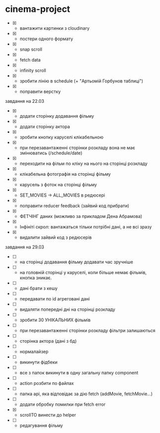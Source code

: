 # cinema-project

- [x] - вантажити картинки з cloudinary
- [x] - постери одного формату
- [x] - snap scroll
- [x] - fetch data
- [x] - infinity scroll
- [x] - зробити лінію в schedule (+ "Артьомій Горбунов таблиці")
- [x] - поправити верстку

завдання на 22.03

- [x] - додати сторінку додавання фільму
- [x] - додати сторінку актора
- [x] - зробити кнопку каруселі клікабельною
- [x] - при перезавантаженні сторінки розкладу вона не має змінюватись (/schedule/date)
- [x] - переходити на фільм по кліку на нього на сторінці розкладу
- [x] - клікабельна фотографія на сторінці фільму
- [x] - карусель з фоток на сторінці фільму
- [x] - SET_MOVIES -> ALL_MOVIES в редюсері
- [x] - поправити reducer feedback (зайвий код прибрати)
- [x] - ФЕТЧІНГ даних (можливо за прикладом Дена Абрамова)
- [x] - Інфініті скрол: вантажаться тільки потрібні дані, а не всі зразу
- [x] - видалити зайвий код з редюсерів

завдання на 29.03

- [ ] - на сторінці додавання фільму додавати час зручніше
- [ ] - на головній сторінці у каруселі, коли більше немає фільмів, кнопка зникає.
- [ ] - дані брати з кешу
- [ ] - передавати по id агреговані дані
- [ ] - видаляти попередні дні на сторінці розкладу
- [ ] - зробити 30 УНІКАЛЬНИХ фільмів
- [ ] - при перезавантаженні сторінки розкладу фільтри залишаються
- [ ] - сторінка актора (дані з бд)
- [ ] - нормалайзер
- [ ] - викинути фідбеки
- [ ] - все з папок викинути в одну загальну папку component
- [ ] - action розбити по файлах
- [ ] - папка api, яка відповідає за дію fetch (addMovie, fetchMovie...)
- [ ] - додати обробку помилки при fetch error
- [x] - scrollTO винести до helper
- [ ] - редагування фільму

